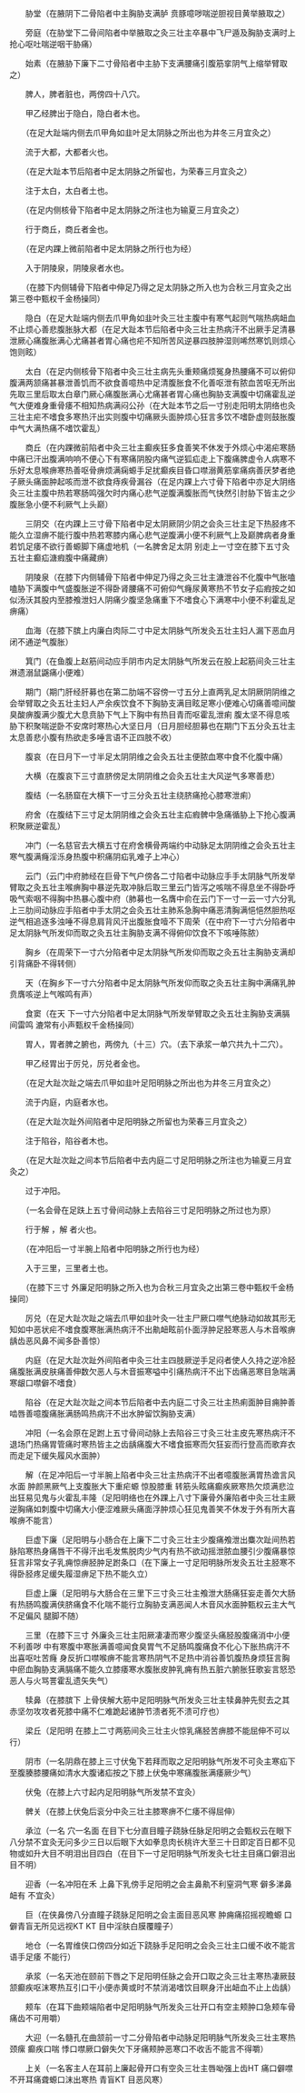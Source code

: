 <!-- { "loadSidebar": true } -->

　　胁堂（在腋阴下二骨陷者中主胸胁支满胪 贲豚噫哕喘逆胆视目黄举腋取之）

　　旁庭（在胁堂下二骨间陷者中举腋取之灸三壮主卒暴中飞尸遁及胸胁支满时上抢心呕吐喘逆咽干胁痛）

　　始素（在腋胁下廉下二寸骨陷者中主胁下支满腰痛引腹筋挛阴气上缩举臂取之）

　　脾人，脾者脏也，两傍四十八穴。

　　甲乙经脾出于隐白，隐白者木也。

　　（在足大趾端内侧去爪甲角如韭叶足太阴脉之所出也为井冬三月宜灸之）

　　流于大都，大都者火也。

　　（在足大趾本节后陷者中足太阴脉之所留也，为荣春三月宜灸之）

　　注于太白，太白者土也。

　　（在足内侧核骨下陷者中足太阴脉之所注也为输夏三月宜灸之）

　　行于商丘，商丘者金也。

　　（在足内踝上微前陷者中足太阴脉之所行也为经）

　　入于阴陵泉，阴陵泉者水也。

　　（在膝下内侧辅骨下陷者中伸足乃得之足太阴脉之所入也为合秋三月宜灸之出第三卷中甄权千金杨操同）

　　隐白（在足大趾端内侧去爪甲角如韭叶灸三壮主腹中有寒气起则气喘热病衄血不止烦心善悲腹胀脉大都（在足大趾本节后陷者中灸三壮主热病汗不出厥手足清暴泄厥心痛腹胀满心尤痛甚者胃心痛也疟不知所苦风逆暴四肢肿湿则唏然寒饥则烦心饱则眩）

　　太白（在足内侧核骨下陷者中灸三壮主病先头重颊痛烦冤身热腰痛不可以俯仰腹满两颔痛甚暴泄善饥而不欲食善噫热中足清腹胀食不化善呕泄有脓血苦呕无所出先取三里后取太白章门厥心痛腹胀满心尤痛甚者胃心痛也胸胁支满腹中切痛霍乱逆气大便难身重骨痿不相知热病满闷公孙（在大趾本节之后一寸别走阳明太阴络也灸三壮主疟不嗜食多寒热汗出实则腹中切痛厥头面肿烦心狂言多饮不嗜卧虚则鼓胀腹中气大满热痛不嗜饮霍乱）

　　商丘（在内踝微前陷者中灸三壮主癫疾狂多食善笑不休发于外烦心中渴疟寒肠中痛已汗出腹满响响不便心下有寒痛阴股内痛气逆狐疝走上下腹痛脾虚令人病寒不乐好太息喉痹寒热善呕骨痹烦满痫螈手足扰癫疾目昏口噤溺黄筋挛痛病善厌梦者绝子厥头痛面肿起咳而泄不欲食痔疾骨漏谷（在足内踝上六寸骨下陷者中亦足大阴络灸三壮主腹中热若寒肠鸣强欠时内痛心悲气逆腹满腹胀而气快然引肘胁下皆主之少腹胀急小便不利厥气上头巅）

　　三阴交（在内踝上三寸骨下陷者中足太阴厥阴少阴之会灸三壮主足下热胫疼不能久立湿痹不能行腹中热若寒膝内痛心悲气逆腹满小便不利厥气上及巅脾病者身重若饥足痿不欲行善螈脚下痛虚地机（一名脾舍足太阴 别走上一寸空在膝下五寸灸五壮主癫疝溏瘕腹中痛藏痹）

　　阴陵泉（在膝下内侧辅骨下陷者中伸足乃得之灸三壮主溏泄谷不化腹中气胀嗑嗑胁下满腹中气盛腹胀逆不得卧肾腰痛不可俯仰气癃尿黄寒热不节女子疝瘕按之如似汤沃其股内至膝飧泄妇人阴痛少腹坚急痛重下不嗜食心下满寒中小便不利霍乱足痹痛）

　　血海（在膝下膑上内廉白肉际二寸中足太阴脉气所发灸五壮主妇人漏下恶血月闭不通逆气腹胀）

　　箕门（在鱼腹上赵筋间动应手阴市内足太阴脉气所发云在股上起筋间灸三壮主淋遗溺鼠鼷痛小便难）

　　期门（期门肝经肝募也在第二肋端不容傍一寸五分上直两乳足太阴厥阴阴维之会举臂取之灸五壮主妇人产余疾饮食不下胸胁支满目眩足寒小便难心切痛善噫间酸臭酸痹腹满少腹尤大息贲胁下气上下胸中有热目青而呕霍乱泄痢 腹太坚不得息咳胁下积聚喘逆卧不安席时寒热心大坚日月（日月胆经胆募也在期门下五分灸五壮主太息善悲小腹有热欲走多唾言语不正四肢不收）

　　腹哀（在日月下一寸半足太阴阴维之会灸五壮主便脓血寒中食不化腹中痛）

　　大横（在腹哀下三寸直脐傍足太阴阴维之会灸五壮主大风逆气多寒善悲）

　　腹结（一名肠窟在大横下一寸三分灸五壮主绕脐痛抢心膝寒泄痢）

　　府舍（在腹结下三寸足太阴阴维之会灸五壮主疝瘕髀中急痛循胁上下抢心腹满积聚厥逆霍乱）

　　冲门（一名慈官去大横五寸在府舍横骨两端约中动脉足太阴阴维之会灸五壮主寒气腹满癃淫泺身热腹中积痛阴疝乳难子上冲心）

　　云门（云门中府肺经在巨骨下气户傍各二寸陷者中动脉应手手太阴脉气所发举臂取之灸五壮主喉痹胸中暴逆先取冲脉后取三里云门皆泻之咳喘不得息坐不得卧呼吸气索咽不得胸中热暴心腹中府（肺募也一名膺中俞在云门下一寸一云一寸六分乳上三肋间动脉应手陷者中手太阴之会灸五壮主肺系急胸中痛恶清胸满悒悒然胆热呕逆气相追逐多浊唾不得息肩背风汗出腹胀食噎不下周荣（在中府下一寸六分陷者中足太阴脉气所发仰而取之灸五壮主胸胁支满不得俯仰饮食不下咳唾陈脓）

　　胸乡（在周荣下一寸六分陷者中足太阴脉气所发仰而取之灸五壮主胸胁支满却引背痛卧不得转侧）

　　天（在胸乡下一寸六分陷者中足太阴脉气所发仰而取之灸五壮主胸中满痛乳肿贲膺咳逆上气喉鸣有声）

　　食窦（在天 下一寸六分陷者中足太阴脉气所发举臂取之灸五壮主胸胁支满膈间雷鸣 漉常有小声甄权千金杨操同）

　　胃人，胃者脾之腑也，两傍九（十三）穴。（去下承浆一单穴共九十二穴）。

　　甲乙经胃出于厉兑，厉兑者金也。

　　（在足大趾次趾之端去爪甲如韭叶足阳明脉之所出也为井冬三月宜灸之）

　　流于内庭，内庭者水也。

　　（在足大趾次趾外间陷者中足阳明脉之所留也为荣春三月宜灸之）

　　注于陷谷，陷谷者木也。

　　（在足大趾次趾之间本节后陷者中去内庭二寸足阳明脉之所注也为输夏三月宜灸之）

　　过于冲阳。

　　（一名会骨在足趺上五寸骨间动脉上去陷谷三寸足阳明脉之所过也为原）

　　行于解 ，解 者火也。

　　（在冲阳后一寸半腕上陷者中阳明脉之所行也为经）

　　入于三里，三里者土也。

　　（在膝下三寸 外廉足阳明脉之所入也为合秋三月宜灸之出第三卷中甄权千金杨操同）

　　厉兑（在足大趾次趾之端去爪甲如韭叶灸一壮主尸厥口噤气绝脉动如故其形无知如中恶状疟不嗜食腹寒胀满热病汗不出鼽衄眩前仆面浮肿足胫寒恶人与木音喉痹龋齿恶风鼻不闻多卧善惊）

　　内庭（在足大趾次趾外间陷者中灸三壮主四肢厥逆手足闷者使人久持之逆冷胫痛腹胀满皮肤痛善伸数欠恶人与木音振寒嗌中引痛热病汗不出下齿痛恶寒目急喘满寒龈口噤僻不嗜食）

　　陷谷（在足大趾次趾之间本节后陷者中去内庭二寸灸三壮主热痢面肿目痈肿善啮唇善噫腹痛胀满肠鸣热病汗不出水肿留饮胸胁支满）

　　冲阳（一名会原在足跗上五寸骨间动脉上去陷谷三寸灸三壮主皮先寒热病汗不退场门热痛胃管痛时寒热皆主之齿龋痛腹大不嗜食振寒而欠狂妄而行登高而歌弃衣而走足下缓失履风水面肿）

　　解（在足冲阳后一寸半腕上陷者中灸三壮主热病汗不出者噫腹胀满胃热谵言风水面 肿颜黑厥气上支腹胀大下重疟螈 惊股膝重 转筋头眩痛癫疾厥寒热欠烦满悲泣出狂易见鬼与火霍乱丰隆（足阳明络也在外踝上八寸下廉骨外廉陷者中灸三壮主厥逆胸痛如刺腹中切痛大小便涩难厥头痛面浮肿烦心狂见鬼善笑不休发于外有所大喜喉痹不能言）

　　巨虚下廉（足阳明与小肠合在上廉下二寸灸三壮主少腹痛飧泄出麋次趾间热若脉陷寒热身痛唇干不得汗出毛发焦脱肉少气内有热不欲动摇泄脓血腰引少腹痛暴惊狂言非常女子乳痈惊痹胫肿足跗条口（在下廉上一寸足阳明脉所发灸五壮主胫寒不得卧胫疼足缓失履湿痹足下热不能久立）

　　巨虚上廉（足阳明与大肠合在三里下三寸灸三壮主飧泄大肠痛狂妄走善欠大肠有热肠鸣腹满侠脐痛食不化喘不能行立胸胁支满恶闻人木音风水面肿甄权云主大气不足偏风 腿脚不随）

　　三里（在膝下三寸 外廉灸三壮主阳厥凄凄而寒少腹坚头痛胫股腹痛消中小便不利善哕 中有寒腹中寒胀满善噫闻食臭胃气不足肠鸣腹痛食不化心下胀热病汗不出喜呕吐苦癃 身反折口噤喉痹不能言寒热阴气不足热中消谷善饥腹热身烦狂言胸中瘀血胸胁支满膈痛不能久立膝痿寒水腹胀皮肿乳痈有热五脏六腑胀狂歌妄言怒恐恶人与火骂詈霍乱遗矢失气）

　　犊鼻（在膝膑下 上骨侠解大筋中足阳明脉气所发灸三壮主犊鼻肿先熨去之其赤坚勿攻攻者死膝中痛不仁难跪起诸肿节溃者死不溃可疗也）

　　梁丘（足阳明 在膝上二寸两筋间灸三壮主火惊乳痛胫苦痹膝不能屈伸不可以行）

　　阴市（一名阴鼎在膝上三寸伏兔下若拜而取之足阳明脉气所发不可灸主寒疝下至腹腠膝腰痛如清水大腹诸疝按之下膝上伏兔中寒痛腹胀满痿厥少气）

　　伏兔（在膝上六寸起内足阳明脉气所发禁不宜灸）

　　髀关（在膝上伏兔后衮分中灸三壮主膝寒痹不仁痿不得屈伸）

　　承泣（一名 穴一名面 在目下七分直目瞳子跷脉任脉足阳明之会甄权云在眼下八分禁不宜灸无问多少三日以后眼下大如拳息肉长桃许大至三十日即定百日都不见物或如升大目不明泪出目四白（在目下一寸足阳明脉气所发灸七壮主目痛口僻泪出目不明）

　　迎香（一名冲阳在禾 上鼻下乳傍手足阳明之会主鼻鼽不利窒洞气寒 僻多涕鼻衄有 不宜灸）

　　巨（在侠鼻傍八分直瞳子跷脉足阳明之会主面目恶风寒 肿痈痛招摇视瞻螈 口僻青盲无所见远视KT KT 目中淫肤白膜覆瞳子）

　　地仓（一名胃维侠口傍四分如近下跷脉手足阳明之会灸三壮主口缓不收不能言语手足痿 不能行）

　　承浆（一名天池在颐前下唇之下足阳明任脉之会开口取之灸三壮主寒热凄厥鼓颔癫疾呕沫寒热互引口干小便赤黄或时不禁消渴嗜饮目瞑身汗出衄血不止上齿龋）

　　颊车（在耳下曲颊端陷者中足阳明脉气所发灸三壮开口有空主颊肿口急颊车骨痛齿不可用嚼）

　　大迎（一名髓孔在曲颔前一寸二分骨陷者中动脉足阳明脉气所发灸三壮主寒热颈瘰 癫疾口喘 悸口噤厥口僻失欠下牙痛颊肿恶寒口不收舌不能言不得嚼）

　　上关（一名客主人在耳前上廉起骨开口有空灸三壮主唇呦强上齿HT 痛口僻噤不开耳痛聋螈口沫出寒热 青盲KT 目恶风寒）

